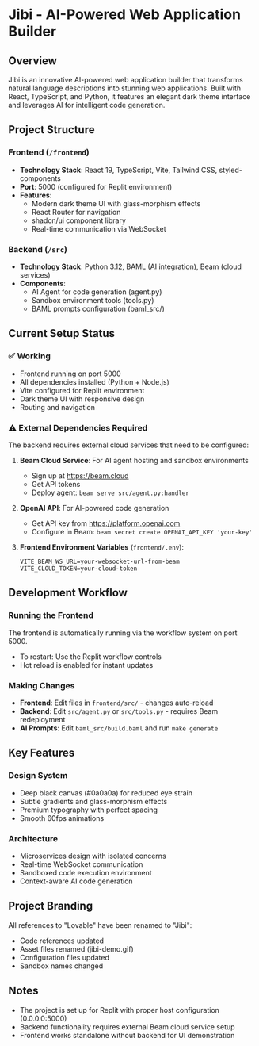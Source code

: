 # Jibi - AI-Powered Web Application Builder

## Overview
Jibi is an innovative AI-powered web application builder that transforms natural language descriptions into stunning web applications. Built with React, TypeScript, and Python, it features an elegant dark theme interface and leverages AI for intelligent code generation.

## Project Structure

### Frontend (`/frontend`)
- **Technology Stack**: React 19, TypeScript, Vite, Tailwind CSS, styled-components
- **Port**: 5000 (configured for Replit environment)
- **Features**: 
  - Modern dark theme UI with glass-morphism effects
  - React Router for navigation
  - shadcn/ui component library
  - Real-time communication via WebSocket

### Backend (`/src`)
- **Technology Stack**: Python 3.12, BAML (AI integration), Beam (cloud services)
- **Components**:
  - AI Agent for code generation (agent.py)
  - Sandbox environment tools (tools.py)
  - BAML prompts configuration (baml_src/)

## Current Setup Status

### ✅ Working
- Frontend running on port 5000
- All dependencies installed (Python + Node.js)
- Vite configured for Replit environment
- Dark theme UI with responsive design
- Routing and navigation

### ⚠️ External Dependencies Required
The backend requires external cloud services that need to be configured:

1. **Beam Cloud Service**: For AI agent hosting and sandbox environments
   - Sign up at https://beam.cloud
   - Get API tokens
   - Deploy agent: `beam serve src/agent.py:handler`

2. **OpenAI API**: For AI-powered code generation
   - Get API key from https://platform.openai.com
   - Configure in Beam: `beam secret create OPENAI_API_KEY 'your-key'`

3. **Frontend Environment Variables** (`frontend/.env`):
   ```env
   VITE_BEAM_WS_URL=your-websocket-url-from-beam
   VITE_CLOUD_TOKEN=your-cloud-token
   ```

## Development Workflow

### Running the Frontend
The frontend is automatically running via the workflow system on port 5000.
- To restart: Use the Replit workflow controls
- Hot reload is enabled for instant updates

### Making Changes
- **Frontend**: Edit files in `frontend/src/` - changes auto-reload
- **Backend**: Edit `src/agent.py` or `src/tools.py` - requires Beam redeployment
- **AI Prompts**: Edit `baml_src/build.baml` and run `make generate`

## Key Features

### Design System
- Deep black canvas (#0a0a0a) for reduced eye strain
- Subtle gradients and glass-morphism effects
- Premium typography with perfect spacing
- Smooth 60fps animations

### Architecture
- Microservices design with isolated concerns
- Real-time WebSocket communication
- Sandboxed code execution environment
- Context-aware AI code generation

## Project Branding
All references to "Lovable" have been renamed to "Jibi":
- Code references updated
- Asset files renamed (jibi-demo.gif)
- Configuration files updated
- Sandbox names changed

## Notes
- The project is set up for Replit with proper host configuration (0.0.0.0:5000)
- Backend functionality requires external Beam cloud service setup
- Frontend works standalone without backend for UI demonstration
